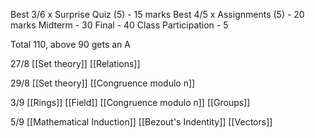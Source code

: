 Best 3/6 x Surprise Quiz (5) - 15 marks
Best 4/5 x Assignments (5) - 20 marks
Midterm - 30
Final - 40
Class Participation - 5

Total 110, above 90 gets an A

27/8
[[Set theory]]
[[Relations]]

29/8
[[Set theory]]
[[Congruence modulo n]]

3/9
[[Rings]]
[[Field]]
[[Congruence modulo n]]
[[Groups]]

5/9
[[Mathematical Induction]]
[[Bezout's Indentity]]
[[Vectors]]
